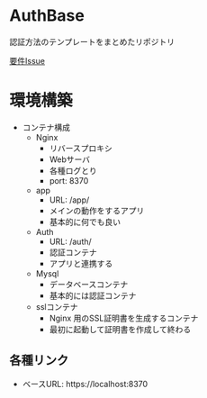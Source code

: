 # AuthBase

認証方法のテンプレートをまとめたリポジトリ

[要件Issue](https://github.com/mattuu0/authbase/issues/1)

# 環境構築
- コンテナ構成
  - Nginx
    - リバースプロキシ
    - Webサーバ
    - 各種ログとり
    - port: 8370
  - app
    - URL: /app/
    - メインの動作をするアプリ
    - 基本的に何でも良い
  - Auth
    - URL: /auth/
    - 認証コンテナ
    - アプリと連携する
  - Mysql
    - データベースコンテナ
    - 基本的には認証コンテナ
  - sslコンテナ
    - Nginx 用のSSL証明書を生成するコンテナ
    - 最初に起動して証明書を作成して終わる

## 各種リンク
- ベースURL: https://localhost:8370